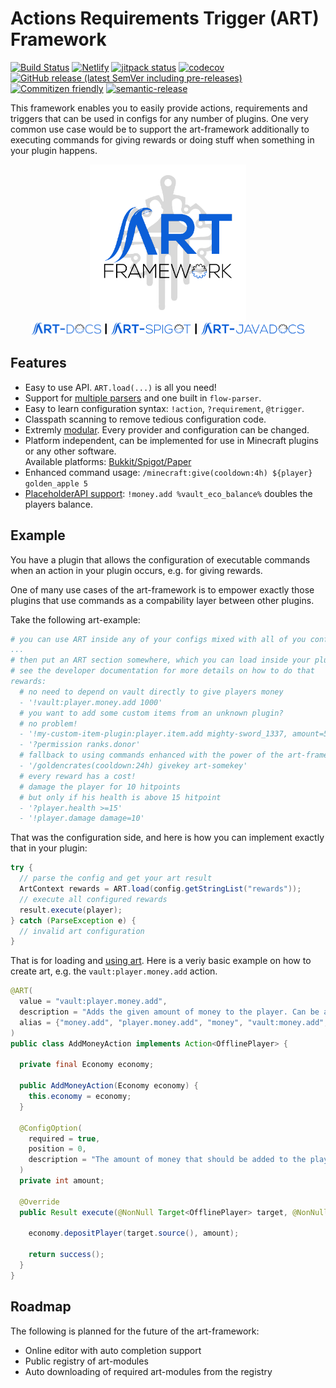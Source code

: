 # **A**ctions **R**equirements **T**rigger (ART) Framework

[![Build Status](https://github.com/art-framework/art-framework/workflows/Build/badge.svg)](../../actions?query=workflow%3ABuild)
[![Netlify](https://img.shields.io/netlify/dae1bdab-7c51-4172-97ab-f8fdd8f0612e?label=docs)](https://art-framework.io)
[![jitpack status](https://jitpack.io/v/io.art-framework/art-framework.svg)](https://jitpack.io/#io.art-framework/art-framework)
[![codecov](https://codecov.io/gh/art-framework/art-framework/branch/master/graph/badge.svg?token=Ex9gV4AfK8)](https://codecov.io/gh/art-framework/art-framework)
[![GitHub release (latest SemVer including pre-releases)](https://img.shields.io/github/v/release/art-framework/art-framework?include_prereleases&label=release)](../../releases)
[![Commitizen friendly](https://img.shields.io/badge/commitizen-friendly-brightgreen.svg)](http://commitizen.github.io/cz-cli/)
[![semantic-release](https://img.shields.io/badge/%20%20%F0%9F%93%A6%F0%9F%9A%80-semantic--release-e10079.svg)](https://github.com/semantic-release/semantic-release)

This framework enables you to easily provide actions, requirements and triggers that can be used in configs for any number of plugins. One very common use case would be to support the art-framework additionally to executing commands for giving rewards or doing stuff when something in your plugin happens.

<p align="center">
  <img height="250px" src="docs/_media/logo.png"><br/>
  <a href="https://art-framework.io" target="_blank"><img src="docs/_media/text_only_docs.png" height="20px"/></a>&nbsp;<img height="20px" src="docs/_media/spacer.png"/>&nbsp;<a href="releases/" target="_blank"><img src="docs/_media/text_only_spigot.png" height="20px"/></a>&nbsp;<img height="20px" src="docs/_media/spacer.png"/>&nbsp;<a href="https://jdocs.art-framework.io" target="_blank"><img src="docs/_media/text_only_javadocs.png" height="20px"/></a>
</p>

## Features

* Easy to use API. `ART.load(...)` is all you need!
* Support for [multiple parsers](https://art-framework.io/#/developer/parser) and one built in `flow-parser`.
* Easy to learn configuration syntax: `!action`, `?requirement`, `@trigger`.
* Classpath scanning to remove tedious configuration code.
* Extremly [modular](https://art-framework.io/#/developer/modules). Every provider and configuration can be changed.
* Platform independent, can be implemented for use in Minecraft plugins or any other software.  
  Available platforms: [Bukkit/Spigot/Paper](https://art-framework.io/#/platforms/bukkit)
* Enhanced command usage: `/minecraft:give(cooldown:4h) ${player} golden_apple 5`
* [PlaceholderAPI support](https://github.com/art-framework/art-placeholderapi): `!money.add %vault_eco_balance%` doubles the players balance.

## Example

You have a plugin that allows the configuration of executable commands when an action in your plugin occurs, e.g. for giving rewards.

One of many use cases of the art-framework is to empower exactly those plugins that use commands as a compability layer between other plugins.

Take the following art-example:

```yaml
# you can use ART inside any of your configs mixed with all of you config stuff
...
# then put an ART section somewhere, which you can load inside your plugin
# see the developer documentation for more details on how to do that
rewards:
  # no need to depend on vault directly to give players money
  - '!vault:player.money.add 1000'
  # you want to add some custom items from an unknown plugin?
  # no problem!
  - '!my-custom-item-plugin:player.item.add mighty-sword_1337, amount=5'
  - '?permission ranks.donor'
  # fallback to using commands enhanced with the power of the art-framework
  - '/goldencrates(cooldown:24h) givekey art-somekey'
  # every reward has a cost!
  # damage the player for 10 hitpoints
  # but only if his health is above 15 hitpoint
  - '?player.health >=15'
  - '!player.damage damage=10'
```

That was the configuration side, and here is how you can implement exactly that in your plugin:

```java
try {
  // parse the config and get your art result
  ArtContext rewards = ART.load(config.getStringList("rewards"));
  // execute all configured rewards
  result.execute(player);
} catch (ParseException e) {
  // invalid art configuration
}
```

That is for loading and [using art](https://art-framework.io/#/developer/). Here is a veriy basic example on how to create art, e.g. the `vault:player.money.add` action.

```java
@ART(
  value = "vault:player.money.add",
  description = "Adds the given amount of money to the player. Can be an offline player.",
  alias = {"money.add", "player.money.add", "money", "vault:money.add", "vault:money"}
)
public class AddMoneyAction implements Action<OfflinePlayer> {

  private final Economy economy;

  public AddMoneyAction(Economy economy) {
    this.economy = economy;
  }

  @ConfigOption(
    required = true,
    position = 0,
    description = "The amount of money that should be added to the player."
  )
  private int amount;

  @Override
  public Result execute(@NonNull Target<OfflinePlayer> target, @NonNull ExecutionContext<ActionContext<OfflinePlayer>> context) {

    economy.depositPlayer(target.source(), amount);

    return success();
  }
}
```

## Roadmap

The following is planned for the future of the art-framework:

* Online editor with auto completion support
* Public registry of art-modules
* Auto downloading of required art-modules from the registry
